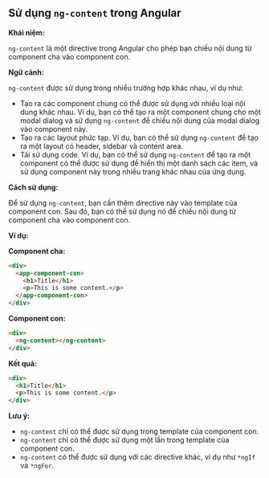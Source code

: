 ## Sử dụng `ng-content` trong Angular

**Khái niệm:**

`ng-content` là một directive trong Angular cho phép bạn chiếu nội dung từ component cha vào component con.

**Ngữ cảnh:**

`ng-content` được sử dụng trong nhiều trường hợp khác nhau, ví dụ như:

- Tạo ra các component chung có thể được sử dụng với nhiều loại nội dung khác nhau. Ví dụ, bạn có thể tạo ra một component chung cho một modal dialog và sử dụng `ng-content` để chiếu nội dung của modal dialog vào component này.
- Tạo ra các layout phức tạp. Ví dụ, bạn có thể sử dụng `ng-content` để tạo ra một layout có header, sidebar và content area.
- Tái sử dụng code. Ví dụ, bạn có thể sử dụng `ng-content` để tạo ra một component có thể được sử dụng để hiển thị một danh sách các item, và sử dụng component này trong nhiều trang khác nhau của ứng dụng.

**Cách sử dụng:**

Để sử dụng `ng-content`, bạn cần thêm directive này vào template của component con. Sau đó, bạn có thể sử dụng nó để chiếu nội dung từ component cha vào component con.

**Ví dụ:**

**Component cha:**

```html
<div>
  <app-component-con>
    <h1>Title</h1>
    <p>This is some content.</p>
  </app-component-con>
</div>
```

**Component con:**

```html
<div>
  <ng-content></ng-content>
</div>
```

**Kết quả:**

```html
<div>
  <h1>Title</h1>
  <p>This is some content.</p>
</div>
```

**Lưu ý:**

- `ng-content` chỉ có thể được sử dụng trong template của component con.
- `ng-content` chỉ có thể được sử dụng một lần trong template của component con.
- `ng-content` có thể được sử dụng với các directive khác, ví dụ như `*ngIf` và `*ngFor`.
